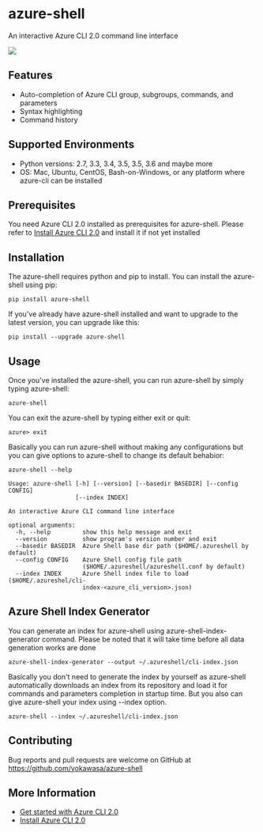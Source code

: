 # azure-shell 

An interactive Azure CLI 2.0 command line interface

![](https://github.com/yokawasa/azure-shell/raw/master/img/azure-shell-console.gif)

## Features

* Auto-completion of Azure CLI group, subgroups, commands, and parameters
* Syntax highlighting
* Command history

## Supported Environments

* Python versions: 2.7, 3.3, 3.4, 3.5, 3.5, 3.6 and maybe more
* OS: Mac, Ubuntu, CentOS, Bash-on-Windows, or any platform where azure-cli can be installed

## Prerequisites

You need Azure CLI 2.0 installed as prerequisites for azure-shell. Please refer to [Install Azure CLI 2.0](https://docs.microsoft.com/en-us/cli/azure/install-azure-cli) and install it if not yet installed

## Installation

The azure-shell requires python and pip to install. You can install the azure-shell using pip:

```
pip install azure-shell
```

If you've already have azure-shell installed and want to upgrade to the latest version, you can upgrade like this:

```
pip install --upgrade azure-shell
```

## Usage

Once you've installed the azure-shell, you can run azure-shell by simply typing azure-shell:

```
azure-shell
```

You can exit the azure-shell by typing either exit or quit:

```
azure> exit
```

Basically you can run azure-shell without making any configurations but you can give options to azure-shell to change its default behabior:

```
azure-shell --help

Usage: azure-shell [-h] [--version] [--basedir BASEDIR] [--config CONFIG]
                   [--index INDEX]

An interactive Azure CLI command line interface

optional arguments:
  -h, --help         show this help message and exit
  --version          show program's version number and exit
  --basedir BASEDIR  Azure Shell base dir path ($HOME/.azureshell by default)
  --config CONFIG    Azure Shell config file path
                     ($HOME/.azureshell/azureshell.conf by default)
  --index INDEX      Azure Shell index file to load ($HOME/.azureshel/cli-
                     index-<azure_cli_version>.json)
```

## Azure Shell Index Generator

You can generate an index for azure-shell using azure-shell-index-generator command. Please be noted that it will take time before all data generation works are done
 
```
azure-shell-index-generator --output ~/.azureshell/cli-index.json
```

Basically you don't need to generate the index by yourself as azure-shell automatically downloads an index from its repository and load it for commands and parameters completion in startup time. But you also can give azure-shell your index using --index option.

```
azure-shell --index ~/.azureshell/cli-index.json
```

## Contributing

Bug reports and pull requests are welcome on GitHub at https://github.com/yokawasa/azure-shell

## More Information

* [Get started with Azure CLI 2.0](https://docs.microsoft.com/en-us/cli/azure/get-started-with-azure-cli)
* [Install Azure CLI 2.0](https://docs.microsoft.com/en-us/cli/azure/install-azure-cli)

